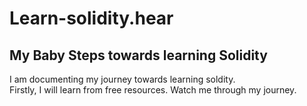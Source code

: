 # Learn-solidity.hear
## My Baby Steps towards learning Solidity
I am documenting my journey towards learning soldity.  
Firstly, I will learn from free resources. Watch me through my journey. 
